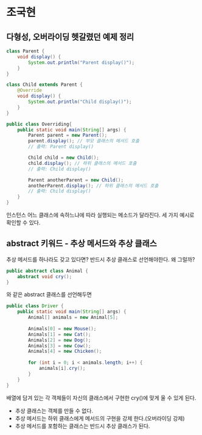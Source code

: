 # 조국현


## 다형성, 오버라이딩 헷갈렸던 예제 정리
```java
class Parent {
    void display() {
        System.out.println("Parent display()");
    }
}

class Child extends Parent {
    @Override
    void display() {
        System.out.println("Child display()");
    }
}

public class Overriding{
    public static void main(String[] args) {
        Parent parent = new Parent();
        parent.display(); // 부모 클래스의 메서드 호출
        // 출력: Parent display()

        Child child = new Child();
        child.display(); // 하위 클래스의 메서드 호출
        // 출력: Child display()

        Parent anotherParent = new Child();
        anotherParent.display(); // 하위 클래스의 메서드 호출
        // 출력: Child display()
    }
}
```
인스턴스 어느 클래스에 속하느냐에 따라 실행되는 메소드가 달라진다. 세 가지 예시로 확인할 수 있다.

## abstract 키워드 - 추상 메서드와 추상 클래스

추상 메서드를 하나라도 갖고 있다면? 반드시 추상 클래스로 선언해야한다. 왜 그럴까?

```java
public abstract class Animal {
	abstract void cry();
}
```
와 같은 abstract 클래스를 선언해두면

```java
public class Driver {
	public static void main(String[] args) {
    	Animal[] animals = new Animal[5];
        
        Animals[0] = new Mouse();
        Animals[1] = new Cat();
        Animals[2] = new Dog();
        Animals[3] = new Cow();
        Animals[4] = new Chicken();
        
        for (int i = 0; i < animals.length; i++) {
        	animals[i].cry();
        }
	}
}
```
배열에 담겨 있는 각 객체들이 자신의 클래스에서 구현한 cry()에 맞게 울 수 있게 된다.


- 추상 클래스는 객체를 만들 수 없다.
- 추상 메서드는 하위 클래스에게 메서드의 구현을 강제 한다.(오버라이딩 강제)
- 추상 메서드를 포함하는 클래스는 반드시 추상 클래스가 된다.
